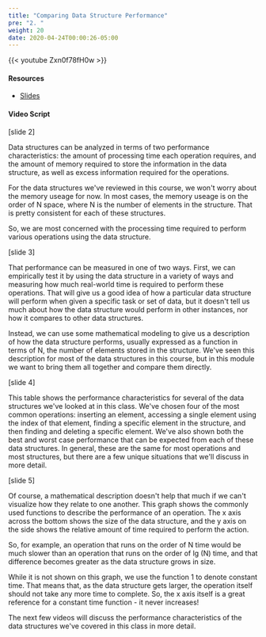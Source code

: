 ```yaml
---
title: "Comparing Data Structure Performance"
pre: "2. "
weight: 20
date: 2020-04-24T00:00:26-05:00
---
```


{{< youtube Zxn0f78fH0w >}}

#### Resources

* [Slides](/3-cc310/12-performance/02-comparing-slides.pptx)

#### Video Script

[slide 2]

Data structures can be analyzed in terms of two performance characteristics: the amount of processing time each operation requires, and the amount of memory required to store the information in the data structure, as well as excess information required for the operations. 

For the data structures we've reviewed in this course, we won't worry about the memory useage for now. In most cases, the memory useage is on the order of N space, where N is the number of elements in the structure. That is pretty consistent for each of these structures. 

So, we are most concerned with the processing time required to perform various operations using the data structure. 

[slide 3]

That performance can be measured in one of two ways. First, we can empirically test it by using the data structure in a variety of ways and measuring how much real-world time is required to perform these operations. That will give us a good idea of how a particular data structure will perform when given a specific task or set of data, but it doesn't tell us much about how the data structure would perform in other instances, nor how it compares to other data structures.

Instead, we can use some mathematical modeling to give us a description of how the data structure performs, usually expressed as a function in terms of N, the number of elements stored in the structure. We've seen this description for most of the data structures in this course, but in this module we want to bring them all together and compare them directly.

[slide 4]

This table shows the performance characteristics for several of the data structures we've looked at in this class. We've chosen four of the most common operations: inserting an element, accessing a single element using the index of that element, finding a specific element in the structure, and then finding and deleting a specific element. We've also shown both the best and worst case performance that can be expected from each of these data structures. In general, these are the same for most operations and most structures, but there are a few unique situations that we'll discuss in more detail. 

[slide 5]

Of course, a mathematical description doesn't help that much if we can't visualize how they relate to one another. This graph shows the commonly used functions to describe the performance of an operation. The x axis across the bottom shows the size of the data structure, and the y axis on the side shows the relative amount of time required to perform the action.

So, for example, an operation that runs on the order of N time would be much slower than an operation that runs on the order of lg (N) time, and that difference becomes greater as the data structure grows in size.

While it is not shown on this graph, we use the function 1 to denote constant time. That means that, as the data structure gets larger, the operation itself should not take any more time to complete. So, the x axis itself is a great reference for a constant time function - it never increases!

The next few videos will discuss the performance characteristics of the data structures we've covered in this class in more detail. 